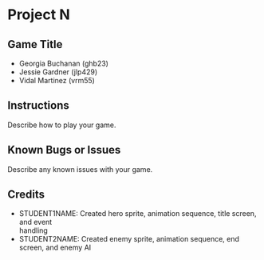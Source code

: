#	Project	N
##	Game	Title
* Georgia Buchanan (ghb23)
* Jessie Gardner (jlp429)
* Vidal Martinez (vrm55)
##	Instructions
Describe	how	to	play	your	game.
##	Known	Bugs	or	Issues
Describe	any	known	issues	with	your	game.
##	Credits
*	STUDENT1NAME:	Created	hero	sprite,	animation	sequence,	title	screen,	and	event	
handling
*	STUDENT2NAME:	Created	enemy	sprite,	animation	sequence,	end	screen,	and	
enemy	AI
